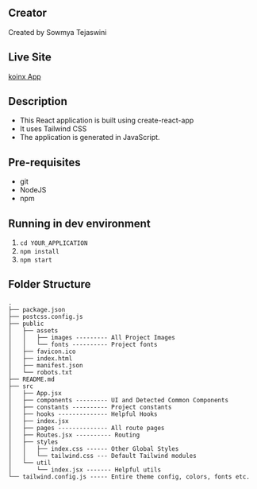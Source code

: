 ## Creator

Created by Sowmya Tejaswini

## Live Site

[koinx App](https://grand-cassata-1a4d21.netlify.app/)

## Description

- This React application is built using create-react-app
- It uses Tailwind CSS
- The application is generated in JavaScript.

## Pre-requisites

- git
- NodeJS
- npm

## Running in dev environment

1. `cd YOUR_APPLICATION`
2. `npm install`
3. `npm start`

## Folder Structure

```
.
├── package.json
├── postcss.config.js
├── public
│   ├── assets
│   │   ├── images --------- All Project Images
│   │   └── fonts ---------- Project fonts
│   ├── favicon.ico
│   ├── index.html
│   ├── manifest.json
│   └── robots.txt
├── README.md
├── src
│   ├── App.jsx
│   ├── components --------- UI and Detected Common Components
│   ├── constants ---------- Project constants
│   ├── hooks -------------- Helpful Hooks
│   ├── index.jsx
│   ├── pages -------------- All route pages
│   ├── Routes.jsx ---------- Routing
│   ├── styles
│   │   ├── index.css ------ Other Global Styles
│   │   └── tailwind.css --- Default Tailwind modules
│   └── util
│       └── index.jsx ------- Helpful utils
└── tailwind.config.js ----- Entire theme config, colors, fonts etc.
```

